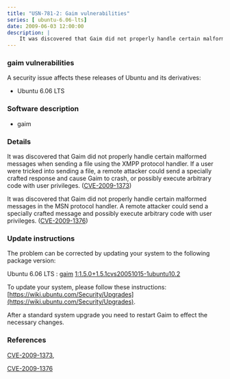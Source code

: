 ```yaml
---
title: "USN-781-2: Gaim vulnerabilities"
series: [ ubuntu-6.06-lts]
date: 2009-06-03 12:00:00
description: |
    It was discovered that Gaim did not properly handle certain malformed messages when sending a file using the XMPP protocol handler. If a user were tricked into sending a file, a remote attacker could send a specially crafted response and cause Gaim to crash, or possibly execute arbitrary code with user privileges. ([CVE-2009-1373](http://people.ubuntu.com/~ubuntu-security/cve/CVE-2009-1373))
--- 
```

 
### gaim vulnerabilities

A security issue affects these releases of Ubuntu and its derivatives:

* Ubuntu 6.06 LTS

### Software description

* gaim 

### Details

It was discovered that Gaim did not properly handle certain malformed messages when sending a file using the XMPP protocol handler. If a user were tricked into sending a file, a remote attacker could send a specially crafted response and cause Gaim to crash, or possibly execute arbitrary code with user privileges. ([CVE-2009-1373](http://people.ubuntu.com/~ubuntu-security/cve/CVE-2009-1373))

It was discovered that Gaim did not properly handle certain malformed messages in the MSN protocol handler. A remote attacker could send a specially crafted message and possibly execute arbitrary code with user privileges. ([CVE-2009-1376](http://people.ubuntu.com/~ubuntu-security/cve/CVE-2009-1376)) 

### Update instructions

The problem can be corrected by updating your system to the following package version:

Ubuntu 6.06 LTS
 : [gaim](https://launchpad.net/ubuntu/+source/gaim) <span> [1:1.5.0+1.5.1cvs20051015-1ubuntu10.2](https://launchpad.net/ubuntu/+source/gaim/1:1.5.0+1.5.1cvs20051015-1ubuntu10.2) </span> 

To update your system, please follow these instructions: [https://wiki.ubuntu.com/Security/Upgrades](https://wiki.ubuntu.com/Security/Upgrades).

After a standard system upgrade you need to restart Gaim to effect the necessary changes. 

### References

 [CVE-2009-1373](http://people.ubuntu.com/~ubuntu-security/cve/CVE-2009-1373), 

 [CVE-2009-1376](http://people.ubuntu.com/~ubuntu-security/cve/CVE-2009-1376)
 
